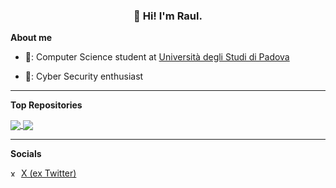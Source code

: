 <h3 align="center">👋 Hi! I'm Raul.</h3>

**About me**

- 💼: Computer Science student at [Università degli Studi di Padova](https://www.unipd.it/)

- 🔐: Cyber Security enthusiast

---
<!--
**Most Used Languages**
| <a href="https://github.com/anuraghazra/github-readme-stats"><img align="center" src="https://github-readme-stats.vercel.app/api/top-langs/?username=RaulSeganfreddo&layout=compact&theme=onedark&hide_border=true" /></a> |
|-----|
-->

**Top Repositories**

<a href="https://github.com/RaulSeganfreddo/TrafficLightsOptimizer">
  <img align="center" src="https://github-readme-stats.vercel.app/api/pin/?username=RaulSeganfreddo&repo=TrafficLightsOptimizer&theme=dracula" />
</a>
<a href="https://github.com/RaulSeganfreddo/managePizzaDB">
  <img align="center" src="https://github-readme-stats.vercel.app/api/pin/?username=RaulSeganfreddo&repo=managePizzaDB&theme=dracula" />
</a>

---

**Socials**
<p align="left">
  <img width="13" alt="x-logo" src="https://github.com/RaulSeganfreddo/RaulSeganfreddo/assets/57764851/36977c32-04b8-4cce-b949-03e9f7370e86"> <a href="https://twitter.com/RaulSeganfreddo">X (ex Twitter)</a>

</p>

<!--
**RaulSeganfreddo/RaulSeganfreddo** is a ✨ _special_ ✨ repository because its `README.md` (this file) appears on your GitHub profile.

Here are some ideas to get you started:

- 🔭 I’m currently working on ...
- 🌱 I’m currently learning ...
- 👯 I’m looking to collaborate on ...
- 🤔 I’m looking for help with ...
- 💬 Ask me about ...
- 📫 How to reach me: ...
- 😄 Pronouns: ...
- ⚡ Fun fact: ...
-->

